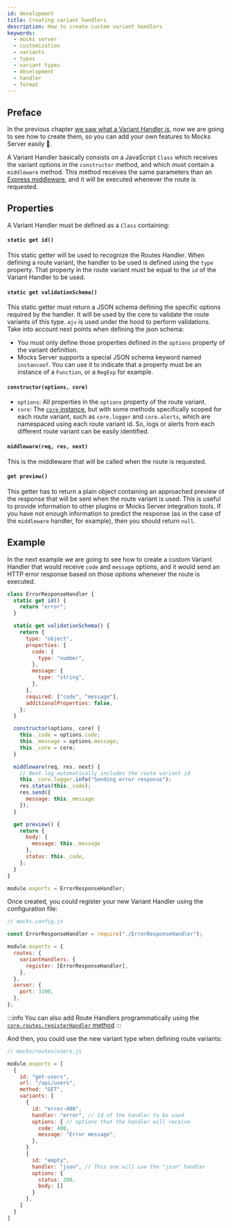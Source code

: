 ```yaml
---
id: development
title: Creating variant handlers
description: How to create custom variant handlers
keywords:
  - mocks server
  - customization
  - variants
  - types
  - variant types
  - development
  - handler
  - format
---
```


## Preface

In the previous chapter [we saw what a Variant Handler is](variant-handlers/intro.md), now we are going to see how to create them, so you can add your own features to Mocks Server easily 🙂.

A Variant Handler basically consists on a JavaScript `Class` which receives the variant options in the `constructor` method, and which must contain a `middleware` method. This method receives the same parameters than an [Express middleware](https://expressjs.com/en/guide/using-middleware.html), and it will be executed whenever the route is requested.

## Properties

A Variant Handler must be defined as a `Class` containing:

#### `static get id()`

This static getter will be used to recognize the Routes Handler. When defining a route variant, the handler to be used is defined using the `type` property. That property in the route variant must be equal to the `id` of the Variant Handler to be used.

#### `static get validationSchema()`

This static getter must return a JSON schema defining the specific options required by the handler. It will be used by the core to validate the route variants of this type. `ajv` is used under the hood to perform validations. Take into account next points when defining the json schema:

* You must only define those properties defined in the `options` property of the variant definition.
* Mocks Server supports a special JSON schema keyword named `instanceof`. You can use it to indicate that a property must be an instance of a `Function`, or a `RegExp` for example.

#### `constructor(options, core)`

* `options`: All properties in the `options` property of the route variant.
* `core`: The [`core` instance](api/core.md), but with some methods specifically scoped for each route variant, such as `core.logger` and `core.alerts`, which are namespaced using each route variant id. So, logs or alerts from each different route variant can be easily identified.

#### `middleware(req, res, next)`

This is the middleware that will be called when the route is requested.

#### `get preview()`

This getter has to return a plain object containing an approached preview of the response that will be sent when the route variant is used. This is useful to provide information to other plugins or Mocks Server integration tools. If you have not enough information to predict the response (as in the case of the `middleware` handler, for example), then you should return `null`.

## Example

In the next example we are going to see how to create a custom Variant Handler that would receive `code` and `message` options, and it would send an HTTP error response based on those options whenever the route is executed. 

```js
class ErrorResponseHandler {
  static get id() {
    return "error";
  }

  static get validationSchema() {
    return {
      type: "object",
      properties: {
        code: {
          type: "number",
        },
        message: {
          type: "string",
        },
      },
      required: ["code", "message"],
      additionalProperties: false,
    };
  }

  constructor(options, core) {
    this._code = options.code;
    this._message = options.message;
    this._core = core;
  }

  middleware(req, res, next) {
    // Next log automatically includes the route variant id
    this._core.logger.info("Sending error response");
    res.status(this._code);
    res.send({
      message: this._message
    });
  }

  get preview() {
    return {
      body: {
        message: this._message
      },
      status: this._code,
    };
  }
}

module.exports = ErrorResponseHandler;
```

Once created, you could register your new Variant Handler using the configuration file:

```javascript
// mocks.config.js

const ErrorResponseHandler = require("./ErrorResponseHandler");

module.exports = {
  routes: {
    variantHandlers: {
      register: [ErrorResponseHandler],
    },
  },
  server: {
    port: 3100,
  },
};
```

:::info
You can also add Route Handlers programmatically using the [`core.routes.registerHandler` method](api/core.md)
:::

And then, you could use the new variant type when defining route variants:

```js
// mocks/routes/users.js

module.exports = [
  {
    id: "get-users",
    url: "/api/users",
    method: "GET",
    variants: [
      {
        id: "error-400",
        handler: "error", // id of the handler to be used
        options: { // options that the handler will receive
          code: 400,
          message: "Error message",
        },
      }
      {
        id: "empty",
        handler: "json", // This one will use the "json" handler
        options: {
          status: 200,
          body: []
        }
      },
    ]
  }
]
```

